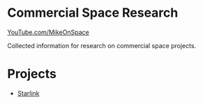 Commercial Space Research
===
[YouTube.com/MikeOnSpace](https://YouTube.com/MikeOnSpace)

Collected information for research on commercial space projects.

Projects
===
* [Starlink](Starlink/)
